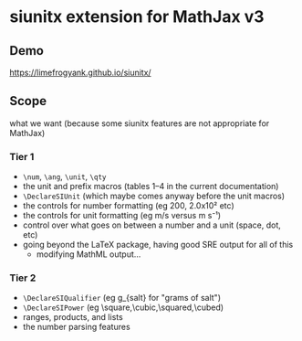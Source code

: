# siunitx extension for MathJax v3

## Demo
https://limefrogyank.github.io/siunitx/

## Scope
what we want (because some siunitx features are not appropriate for MathJax)

### Tier 1
- `\num`, `\ang`, `\unit`, `\qty`
- the unit and prefix macros (tables 1–4 in the current documentation)
- `\DeclareSIUnit`  (which maybe comes anyway before the unit macros)
- the controls for number formatting (eg 200, 2.0x10² etc)
- the controls for unit formatting (eg m/s versus m s⁻¹)
- control over what goes on between a number and a unit (space, dot, etc) 
- going beyond the LaTeX package, having good SRE output for all of this 
    - modifying MathML output...

### Tier 2
- `\DeclareSIQualifier` (eg g_{salt} for "grams of salt")
- `\DeclareSIPower` (eg \square,\cubic,\squared,\cubed)
- ranges, products, and lists
- the number parsing features

